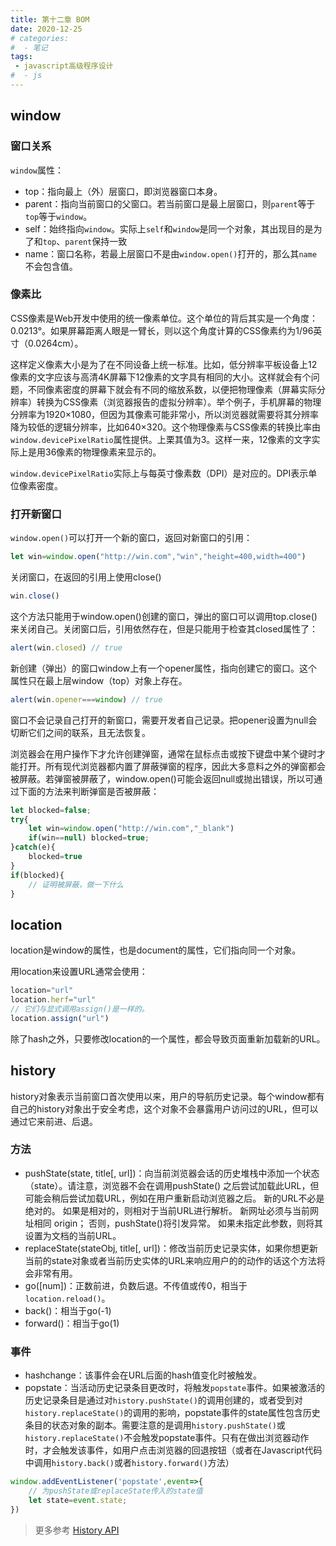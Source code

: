 ```yaml
---
title: 第十二章 BOM
date: 2020-12-25
# categories:
#  - 笔记
tags:
 - javascript高级程序设计
#  - js
---
```


## window

### 窗口关系

`window`属性：

- top：指向最上（外）层窗口，即浏览器窗口本身。
- parent：指向当前窗口的父窗口。若当前窗口是最上层窗口，则`parent`等于`top`等于`window`。
- self：始终指向`window`。实际上`self`和`window`是同一个对象，其出现目的是为了和`top`、`parent`保持一致
- name：窗口名称，若最上层窗口不是由`window.open()`打开的，那么其`name`不会包含值。

### 像素比

CSS像素是Web开发中使用的统一像素单位。这个单位的背后其实是一个角度：0.0213°。如果屏幕距离人眼是一臂长，则以这个角度计算的CSS像素约为1/96英寸（0.0264cm）。

这样定义像素大小是为了在不同设备上统一标准。比如，低分辨率平板设备上12像素的文字应该与高清4K屏幕下12像素的文字具有相同的大小。这样就会有个问题，不同像素密度的屏幕下就会有不同的缩放系数，以便把物理像素（屏幕实际分辨率）转换为CSS像素（浏览器报告的虚拟分辨率）。举个例子，手机屏幕的物理分辨率为1920×1080，但因为其像素可能非常小，所以浏览器就需要将其分辨率降为较低的逻辑分辨率，比如640×320。这个物理像素与CSS像素的转换比率由`window.devicePixelRatio`属性提供。上栗其值为3。这样一来，12像素的文字实际上是用36像素的物理像素来显示的。

`window.devicePixelRatio`实际上与每英寸像素数（DPI）是对应的。DPI表示单位像素密度。

### 打开新窗口

`window.open()`可以打开一个新的窗口，返回对新窗口的引用：

```javascript
let win=window.open("http://win.com","win","height=400,width=400")
```

关闭窗口，在返回的引用上使用close()

```javascript
win.close()
```

这个方法只能用于window.open()创建的窗口，弹出的窗口可以调用top.close()来关闭自己。关闭窗口后，引用依然存在，但是只能用于检查其closed属性了：

```javascript
alert(win.closed) // true
```

新创建（弹出）的窗口window上有一个opener属性，指向创建它的窗口。这个属性只在最上层window（top）对象上存在。

```javascript
alert(win.opener===window) // true
```

窗口不会记录自己打开的新窗口，需要开发者自己记录。把opener设置为null会切断它们之间的联系，且无法恢复。

浏览器会在用户操作下才允许创建弹窗，通常在鼠标点击或按下键盘中某个键时才能打开。所有现代浏览器都内置了屏蔽弹窗的程序，因此大多意料之外的弹窗都会被屏蔽。若弹窗被屏蔽了，window.open()可能会返回null或抛出错误，所以可通过下面的方法来判断弹窗是否被屏蔽：

```javascript
let blocked=false;
try{
    let win=window.open("http://win.com","_blank")
    if(win==null) blocked=true;
}catch(e){
    blocked=true
}
if(blocked){
    // 证明被屏蔽，做一下什么
}
```

## location

location是window的属性，也是document的属性，它们指向同一个对象。

用location来设置URL通常会使用：

```javascript
location="url"
location.herf="url"
// 它们与显式调用assign()是一样的。
location.assign("url")
```

除了hash之外，只要修改location的一个属性，都会导致页面重新加载新的URL。

## history

history对象表示当前窗口首次使用以来，用户的导航历史记录。每个window都有自己的history对象出于安全考虑，这个对象不会暴露用户访问过的URL，但可以通过它来前进、后退。

### 方法

- pushState(state, title[, url])：向当前浏览器会话的历史堆栈中添加一个状态（state）。请注意，浏览器不会在调用pushState() 之后尝试加载此URL，但可能会稍后尝试加载URL，例如在用户重新启动浏览器之后。 新的URL不必是绝对的。 如果是相对的，则相对于当前URL进行解析。 新网址必须与当前网址相同 origin； 否则，pushState()将引发异常。 如果未指定此参数，则将其设置为文档的当前URL。
- replaceState(stateObj, title[, url])：修改当前历史记录实体，如果你想更新当前的state对象或者当前历史实体的URL来响应用户的的动作的话这个方法将会非常有用。
- go([num])：正数前进，负数后退。不传值或传0，相当于`location.reload()`。
- back()：相当于go(-1)
- forward()：相当于go(1)

### 事件

- hashchange：该事件会在URL后面的hash值变化时被触发。
- popstate：当活动历史记录条目更改时，将触发`popstate`事件。如果被激活的历史记录条目是通过对`history.pushState()`的调用创建的，或者受到对`history.replaceState()`的调用的影响，popstate事件的state属性包含历史条目的状态对象的副本。需要注意的是调用`history.pushState()`或`history.replaceState()`不会触发popstate事件。只有在做出浏览器动作时，才会触发该事件，如用户点击浏览器的回退按钮（或者在Javascript代码中调用`history.back()`或者`history.forward()`方法）

```javascript
window.addEventListener('popstate',event=>{
    // 为pushState或replaceState传入的state值
    let state=event.state;
})
```

> 更多参考 [History API](https://developer.mozilla.org/zh-CN/docs/Web/API/History_API)